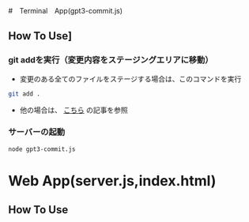 #　Terminal　App(gpt3-commit.js)
## How To Use]
### git addを実行（変更内容をステージングエリアに移動）
- 変更のある全てのファイルをステージする場合は、このコマンドを実行
```zsh
git add .
```
- 他の場合は、 [こちら](https://google.com) の記事を参照
### サーバーの起動
```zsh
node gpt3-commit.js
```

### 

# Web App(server.js,index.html)
## How To Use